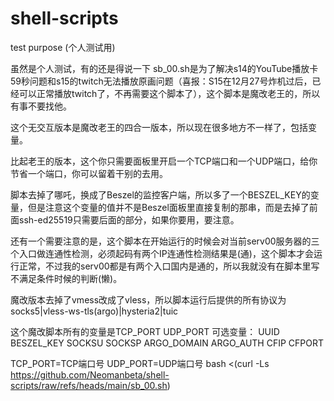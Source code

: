 # shell-scripts
test purpose (个人测试用)

虽然是个人测试，有的还是得说一下
sb_00.sh是为了解决s14的YouTube播放卡59秒问题和s15的twitch无法播放原画问题（喜报：S15在12月27号炸机过后，已经可以正常播放twitch了，不再需要这个脚本了），这个脚本是魔改老王的，所以有事不要找他。

这个无交互版本是魔改老王的四合一版本，所以现在很多地方不一样了，包括变量。

比起老王的版本，这个你只需要面板里开启一个TCP端口和一个UDP端口，给你节省一个端口，你可以留着干别的去用。

脚本去掉了哪吒，换成了Beszel的监控客户端，所以多了一个BESZEL_KEY的变量，但是注意这个变量的值并不是Beszel面板里直接复制的那串，而是去掉了前面ssh-ed25519只需要后面的部分，如果你要用，要注意。

还有一个需要注意的是，这个脚本在开始运行的时候会对当前serv00服务器的三个入口做连通性检测，必须起码有两个IP连通性检测结果是(通)，这个脚本才会运行正常，不过我的serv00都是有两个入口国内是通的，所以我就没有在脚本里写不满足条件时候的判断(懒)。

魔改版本去掉了vmess改成了vless，所以脚本运行后提供的所有协议为 socks5|vless-ws-tls(argo)|hysteria2|tuic 

这个魔改脚本所有的变量是TCP_PORT UDP_PORT 可选变量： UUID BESZEL_KEY SOCKSU SOCKSP ARGO_DOMAIN ARGO_AUTH CFIP CFPORT

TCP_PORT=TCP端口号 UDP_PORT=UDP端口号 bash <(curl -Ls https://github.com/Neomanbeta/shell-scripts/raw/refs/heads/main/sb_00.sh)
